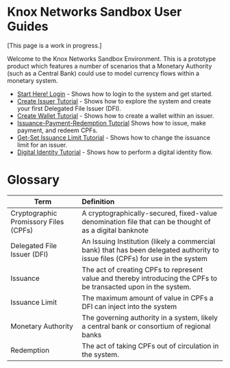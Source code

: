 # Knox Networks Sandbox User Guides
[This page is a work in progress.]

Welcome to the Knox Networks Sandbox Environment. This is a prototype product which features a number of scenarios that a Monetary Authority (such as a Central Bank) could use to model currency flows within a monetary system.

- [Start Here! Login](./00-start-here-login.md) - Shows how to login to the system and get started.
- [Create Issuer Tutorial](./01-tutorial-create-issuer.md) - Shows how to explore the system and create your first Delegated File Issuer (DFI).
- [Create Wallet Tutorial](./02-tutorial-create-wallet.md) - Shows how to create a wallet within an issuer.
- [Issuance-Payment-Redemption Tutorial](./03-tutorial-issuance-payment-redemption.md) Shows how to issue, make payment, and redeem CPFs.
- [Get-Set Issuance Limit Tutorial](./04-tutorial-get-set-issuance-limits.md) - Shows how to change the issuance limit for an issuer.
- [Digital Identity Tutorial](./05-tutorial-digital-identity.md) - Shows how to perform a digital identity flow.

# Glossary

| Term |  Definition  |
|----------|:-------------|
| Cryptographic Promissory Files (CPFs) | A cryptographically-secured, fixed-value denomination file that can be thought of as a digital banknote |
| Delegated File Issuer (DFI) | An Issuing Institution (likely a commercial bank) that has been delegated authority to issue files (CPFs) for use in the system |
| Issuance | The act of creating CPFs to represent value and thereby introducing the CPFs to be transacted upon in the system. |
| Issuance Limit | The maximum amount of value in CPFs a DFI can inject into the system |
| Monetary Authority | The governing authority in a system, likely a central bank or consortium of regional banks |
| Redemption | The act of taking CPFs out of circulation in the system. |
